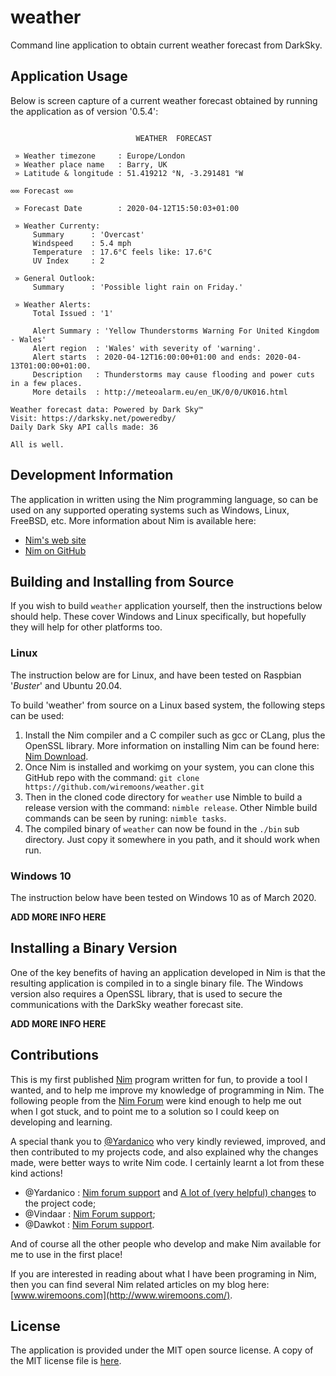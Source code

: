 # weather
Command line application to obtain current weather forecast from DarkSky.


## Application Usage

Below is screen capture of a current weather forecast obtained by running 
the application as of version '0.5.4':
```

                            WEATHER  FORECAST

 » Weather timezone     : Europe/London
 » Weather place name   : Barry, UK
 » Latitude & longitude : 51.419212 °N, -3.291481 °W

∞∞ Forecast ∞∞

 » Forecast Date        : 2020-04-12T15:50:03+01:00

 » Weather Currenty:
     Summary      : 'Overcast'
     Windspeed    : 5.4 mph
     Temperature  : 17.6°C feels like: 17.6°C
     UV Index     : 2

 » General Outlook:
     Summary      : 'Possible light rain on Friday.'

 » Weather Alerts:
     Total Issued : '1'

     Alert Summary : 'Yellow Thunderstorms Warning For United Kingdom - Wales'
     Alert region  : 'Wales' with severity of 'warning'.
     Alert starts  : 2020-04-12T16:00:00+01:00 and ends: 2020-04-13T01:00:00+01:00.
     Description   : Thunderstorms may cause flooding and power cuts in a few places.
     More details  : http://meteoalarm.eu/en_UK/0/0/UK016.html

Weather forecast data: Powered by Dark Sky™
Visit: https://darksky.net/poweredby/
Daily Dark Sky API calls made: 36

All is well.
```

## Development Information

The application in written using the Nim programming language, so can be used on any supported operating systems such as Windows, Linux, FreeBSD, etc. More information about Nim is available here:

 - [Nim's web site](https://nim-lang.org/)
 - [Nim on GitHub](https://github.com/nim-lang/Nim)

## Building and Installing from Source 

If you wish to build `weather` application yourself, then the instructions below should help. These cover Windows and Linux specifically, but hopefully they will help for other platforms too.

### Linux

The instruction below are for Linux, and have been tested on Raspbian '*Buster*' and Ubuntu 20.04.

To build 'weather' from source on a Linux based system, the following steps can be used:

1. Install the Nim compiler and a C compiler such as gcc or CLang, plus the OpenSSL library. More information on installing Nim can be found here: [Nim Download](https://nim-lang.org/install.html).
2. Once Nim is installed and workimg on your system, you can clone this GitHub repo with the command: `git clone https://github.com/wiremoons/weather.git`
3. Then in the cloned code directory for `weather` use Nimble to build a release version with the command: `nimble release`.   Other Nimble build commands can be seen by runing: `nimble tasks`.
4. The compiled binary of `weather` can now be found in the `./bin` sub directory. Just copy it somewhere in you path, and it should work when run.


### Windows 10

The instruction below have been tested on Windows 10 as of March 2020.

**ADD MORE INFO HERE**



## Installing a Binary Version

One of the key benefits of having an application developed in Nim is that the resulting application is compiled in to a single binary file. The Windows version also requires a OpenSSL library, that is used to secure the communications with the DarkSky weather forecast site.

**ADD MORE INFO HERE**


## Contributions

This is my first published [Nim](https://nim-lang.org) program written for fun, to provide a tool I wanted, and to help me improve my knowledge of programming in Nim. The following people from the [Nim Forum](https://forum.nim-lang.org) were kind enough to help me out when I got stuck, and to point me to a solution so I could keep on developing and learning.

A special thank you to [@Yardanico](https://github.com/Yardanico) who very kindly reviewed, improved, and then contributed to my projects code, and also explained why the changes made, were better ways to write Nim code. I certainly learnt a lot from these kind actions!

- @Yardanico : [Nim forum support](https://forum.nim-lang.org/t/6203) and [A lot of (very helpful) changes](https://github.com/wiremoons/weather-nim/commit/752ba977ee7cebf75bfafd54109e89ddd97e2725) to the project code;
- @Vindaar : [Nim Forum support](https://forum.nim-lang.org/t/6182#38156);
- @Dawkot : [Nim Forum support](https://forum.nim-lang.org/t/5690#35322).

And of course all the other people who develop and make Nim available for me to use in the first place!

If you are interested in reading about what I have been programing in Nim, then you can find several Nim related articles on my blog here: [www.wiremoons.com](http://www.wiremoons.com/).


## License

The application is provided under the MIT open source license. A copy of the MIT license file is [here](./LICENSE).

